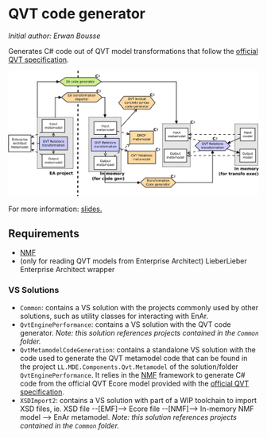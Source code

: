 # QVT code generator

*Initial author: Erwan Bousse*

Generates C# code out of QVT model transformations that follow the [official QVT specification](http://www.omg.org/spec/QVT/).

![Architecture](doc/architecture.png)

For more information: [slides.](doc/slides-public.pdf)

## Requirements

- [NMF](https://github.com/NMFCode/NMF)
- (only for reading QVT models from Enterprise Architect) LieberLieber Enterprise Architect wrapper

### VS Solutions

- `Common`: contains a VS solution with the projects commonly used by other solutions, such as utility classes for interacting with EnAr.
- `QvtEnginePerformance`: contains a VS solution with the QVT code generator. *Note: this solution references projects contained in the `Common` folder.*
- `QvtMetamodelCodeGeneration`: contains a standalone VS solution with the code used to generate the QVT metamodel code that can be found in the project `LL.MDE.Components.Qvt.Metamodel` of the solution/folder `QvtEnginePerformance`. It relies in the [NMF](https://github.com/NMFCode/NMF) framework to generate C# code from the official QVT Ecore model provided with the [official QVT specification](http://www.omg.org/spec/QVT/).
- `XSDImport2`: contains a VS solution with part of a WIP toolchain to import XSD files, ie. XSD file --[EMF]--> Ecore file --[NMF]--> In-memory NMF model --> EnAr metamodel. *Note: this solution references projects contained in the `Common` folder.*